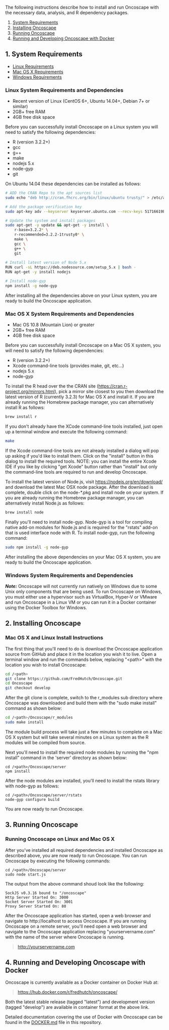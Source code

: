 The following instructions describe how to install and run Oncoscape with the necessary data, analysis, and R dependency packages.  

1. [System Requirements](#1-system-requirements)
2. [Installing Oncoscape](#2-installing-oncoscape)
3. [Running Oncoscape](#3-running-oncoscape)
4. [Running and Developing Oncoscape with Docker](#4-running-and-developing-oncoscape-with-docker)

## 1. System Requirements

- [Linux Requirements](#linux-system-requirements-and-dependencies)
- [Mac OS X Requirements](#mac-os-x-system-requirements-and-dependencies)
- [Windows Requirements](#windows-system-requirements-and-dependencies)

### Linux System Requirements and Dependencies

- Recent version of Linux (CentOS 6+, Ubuntu 14.04+, Debian 7+ or similar) 
- 2GB+ free RAM
- 4GB free disk space

Before you can successfully install Oncoscape on a Linux system you will need to satisfy the following dependencies:

- R (version 3.2.2+)
- gcc
- g++
- make
- nodejs 5.x
- node-gyp
- git

On Ubuntu 14.04 these dependencies can be installed as follows:

```bash
# ADD the CRAN Repo to the apt sources list
sudo echo "deb http://cran.fhcrc.org/bin/linux/ubuntu trusty/" > /etc/apt/sources.list.d/cran.fhcrc.org.list

# Add the package verification key
sudo apt-key adv --keyserver keyserver.ubuntu.com --recv-keys 51716619E084DAB9

# Update the system and install packages
sudo apt-get -y update && apt-get -y install \
	r-base=3.2.2* \
	r-recommended=3.2.2-1trusty0* \
	make \
	gcc \
	g++ \
	git
	
# Install latest version of Node 5.x
RUN curl -sL https://deb.nodesource.com/setup_5.x | bash -
RUN apt-get -y install nodejs

# Install node-gyp
npm install -g node-gyp
```

After installing all the dependencies above on your Linux system, you are ready to build the Oncoscape application.

### Mac OS X System Requirements and Dependencies

- Mac OS 10.8 (Mountain Lion) or greater
- 2GB+ free RAM
- 4GB free disk space

Before you can successfully install Oncoscape on a Mac OS X system, you will need to satisfy the following dependencies:

- R (version 3.2.2+)
- Xcode command-line tools (provides make, git, etc...)
- nodejs 5.x 
- node-gyp

To install the R head over the the CRAN site (https://cran.r-project.org/mirrors.html), pick a mirror site closest to you then download the latest version of R (currently 3.2.3) for Mac OS X and install it. If you are already running the Homebrew package manager, you can alternatively install R as follows:

```bash
brew install r
```

If you don't already have the XCode command-line tools installed, just open up a terminal window and execute the following command:

```bash
make
```

If the Xcode command-line tools are not already installed a dialog will pop up asking if you'd like to install them. Click on the "install" button in this dialog to install the required tools. NOTE: you can install the entire Xcode IDE if you like by clicking "get Xcode" button rather than "install" but only the command-line tools are required to run and develop Oncoscape.

To install the latest version of Node.js, visit https://nodejs.org/en/download/ and download the latest Mac OSX node package. After the download is complete, double click on the node-*.pkg and install node on your system. If you are already running the Homebrew package manager, you can alternatively install Node.js as follows:

```bash
brew install node
```

Finally you'll need to install node-gyp. Node-gyp is a tool for compiling native add-on modules for Node.js and is required for the "rstats" add-on that is used interface node with R. To install node-gyp, run the following command:

```bash
sudo npm install -g node-gyp
```

After installing the above dependencies on your Mac OS X system, you are ready to build the Oncoscape application.


### Windows System Requirements and Dependencies 

***Note:***  Oncoscape will not currently run natively on Windows due to some Unix only components that are being used. To run Oncoscape on Windows, you must either use a hypervisor such as VirtualBox, Hyper-V or VMware and run Oncoscape in a Linux VM or you can run it in a Docker container using the Docker Toolbox for Windows.

## 2. Installing Oncoscape

### Mac OS X and Linux Install Instructions

The first thing that you'll need to do is download the Oncoscape application source from GitHub and place it in the location you wish it to live. Open a terminal window and run the commands below, replacing "\<path\>" with the location you wish to install Oncoscape:

```bash
cd /<path>
git clone https://github.com/FredHutch/Oncoscape.git
cd Oncoscape
git checkout develop
```

After the git clone is complete, switch to the r_modules sub directory where Oncoscape was downloaded and build them with the "sudo make install" command as shown below:

```bash
cd /<path>/Oncoscape/r_modules
sudo make install
```

The module build process will take just a few minutes to complete on a Mac OS X system but will take several minutes on a Linux system as the R modules will be compiled from source.

Next you'll need to install the required node modules by running the "npm install" command in the 'server' directory as shown below:

```
cd /<path>/Oncoscape/server
npm install
```

After the node modules are installed, you'll need to install the rstats library with node-gyp as follows:

```
cd /<path>/Oncoscape/server/rstats
node-gyp configure build 
```

You are now ready to run Oncoscape.


## 3. Running Oncoscape

### Running Oncoscape on Linux and Mac OS X

After you've installed all required dependencies and installed Oncoscape as described above, you are now ready to run Oncoscape. You can run Oncoscape by executing the following commands:

```
cd /<path>/Oncoscape/server
sudo node start.js
```

The output from the above command shoud look like the following:

```
SockJS v0.3.16 bound to "/oncoscape"
Http Server Started On: 3000
Socket Server Started On: 3001
Proxy Server Started On: 80
```

After the Oncoscape application has started, open a web browser and navigate to http://localhost to access Oncoscape. If you are running Oncoscape on a remote server, you'll need open a web browser and navigate to the Oncoscape application replacing "yourservername.com" with the name of the server where Oncoscape is running.

> http://yourservername.com


## 4. Running and Developing Oncoscape with Docker

Oncoscape is currently available as a Docker container on Docker Hub at:
	
>https://hub.docker.com/r/fredhutch/oncoscape/

Both the latest stable release (tagged "latest") and development version (tagged "develop") are available in container format at the above link.

Detailed documentation covering the use of Docker with Oncoscape can be found in the [DOCKER.md](https://github.com/FredHutch/Oncoscape/blob/master/DOCKER.md) file in this repository.
